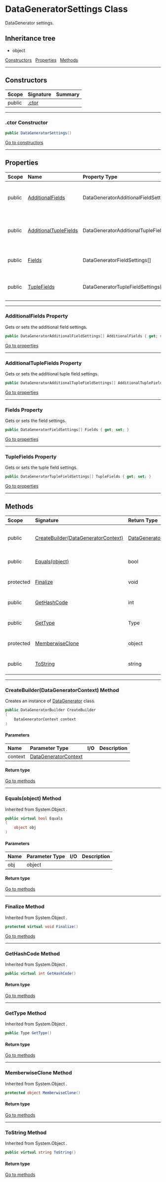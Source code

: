 ﻿


# DataGeneratorSettings Class



DataGenerator settings.






## Inheritance tree
* object

[Constructors](#Constructors)&nbsp;&nbsp;
[Properties](#Properties)&nbsp;&nbsp;
[Methods](#Methods)&nbsp;&nbsp;

---
## Constructors
|Scope|Signature|Summary|
|:--|:--|:--|
| public | [.ctor](#ctor-constructor) |  |
---
### .ctor Constructor


```c#
public DataGeneratorSettings()
```

[Go to constructors](#Constructors)


---
## Properties
|Scope|Name|Property Type|Summary|
|:--|:--|:--|:--|
| public | [AdditionalFields](#additionalfields-property) | DataGeneratorAdditionalFieldSettings[] | Gets or sets the additional field settings. |
| public | [AdditionalTupleFields](#additionaltuplefields-property) | DataGeneratorAdditionalTupleFieldSettings[] | Gets or sets the additional tuple field settings. |
| public | [Fields](#fields-property) | DataGeneratorFieldSettings[] | Gets or sets the field settings. |
| public | [TupleFields](#tuplefields-property) | DataGeneratorTupleFieldSettings[] | Gets or sets the tuple field settings. |
---
### AdditionalFields Property

Gets or sets the additional field settings.
```c#
public DataGeneratorAdditionalFieldSettings[] AdditionalFields { get; set; }
```

[Go to properties](#Properties)

---
### AdditionalTupleFields Property

Gets or sets the additional tuple field settings.
```c#
public DataGeneratorAdditionalTupleFieldSettings[] AdditionalTupleFields { get; set; }
```

[Go to properties](#Properties)

---
### Fields Property

Gets or sets the field settings.
```c#
public DataGeneratorFieldSettings[] Fields { get; set; }
```

[Go to properties](#Properties)

---
### TupleFields Property

Gets or sets the tuple field settings.
```c#
public DataGeneratorTupleFieldSettings[] TupleFields { get; set; }
```

[Go to properties](#Properties)




---
## Methods
|Scope|Signature|Return Type|Summary|
|:--|:--|:--|:--|
| public | [CreateBuilder(DataGeneratorContext)](#createbuilderdatageneratorcontext-method) | [DataGeneratorBuilder](../mxProject.Devs.DataGeneration/DataGeneratorBuilder.md) | Creates an instance of [DataGenerator](../mxProject.Devs.DataGeneration/DataGenerator.md) class. |
| public | [Equals(object)](#equalsobject-method) | bool | Inherited from  System.Object . |
| protected | [Finalize](#finalize-method) | void | Inherited from  System.Object . |
| public | [GetHashCode](#gethashcode-method) | int | Inherited from  System.Object . |
| public | [GetType](#gettype-method) | Type | Inherited from  System.Object . |
| protected | [MemberwiseClone](#memberwiseclone-method) | object | Inherited from  System.Object . |
| public | [ToString](#tostring-method) | string | Inherited from  System.Object . |
---
### CreateBuilder(DataGeneratorContext) Method

Creates an instance of [DataGenerator](../mxProject.Devs.DataGeneration/DataGenerator.md) class.
```c#
public DataGeneratorBuilder CreateBuilder
(
	DataGeneratorContext context
)
```
#### Parameters
|Name|Parameter Type|I/O|Description|
|:--|:--|:-:|:--|
| context | [DataGeneratorContext](../mxProject.Devs.DataGeneration/DataGeneratorContext.md) |  |  |
#### Return type


[Go to methods](#Methods)

---
### Equals(object) Method

Inherited from  System.Object .
```c#
public virtual bool Equals
(
	object obj
)
```
#### Parameters
|Name|Parameter Type|I/O|Description|
|:--|:--|:-:|:--|
| obj | object |  |  |
#### Return type


[Go to methods](#Methods)

---
### Finalize Method

Inherited from  System.Object .
```c#
protected virtual void Finalize()
```

[Go to methods](#Methods)

---
### GetHashCode Method

Inherited from  System.Object .
```c#
public virtual int GetHashCode()
```
#### Return type


[Go to methods](#Methods)

---
### GetType Method

Inherited from  System.Object .
```c#
public Type GetType()
```
#### Return type


[Go to methods](#Methods)

---
### MemberwiseClone Method

Inherited from  System.Object .
```c#
protected object MemberwiseClone()
```
#### Return type


[Go to methods](#Methods)

---
### ToString Method

Inherited from  System.Object .
```c#
public virtual string ToString()
```
#### Return type


[Go to methods](#Methods)



